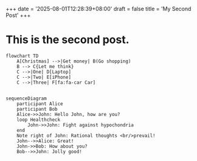 +++
date = '2025-08-01T12:28:39+08:00'
draft = false
title = 'My Second Post'
+++

# This is the second post.


```mermaid
flowchart TD
    A[Christmas] -->|Get money| B(Go shopping)
    B --> C{Let me think}
    C -->|One| D[Laptop]
    C -->|Two| E[iPhone]
    C -->|Three| F[fa:fa-car Car]

```


```mermaid

sequenceDiagram
    participant Alice
    participant Bob
    Alice->>John: Hello John, how are you?
    loop Healthcheck
        John->>John: Fight against hypochondria
    end
    Note right of John: Rational thoughts <br/>prevail!
    John-->>Alice: Great!
    John->>Bob: How about you?
    Bob-->>John: Jolly good!

```
<meta hello="d" content="asfd dsf dsa fsad fas dfsa dfa sdf adsf sad fasd sa df asdf asdf asd fasd fsa dfa sdf asfd asd fas dfa sdf asfd asd fa df asdf as fda sfd sadf sad fsa df sadf asd fsad fsa df sadf sad fsa df saf sad fdsa f saf asfd sa dfa sdf sad fsa fd sadf sa f sad fas df sad fas df 
dsaf asd fas df safd asd fsa df 
ads f safd as dfasd fad sf sdf 
sadf as dfsa fd ">

<!-- comment 


so just add whatever comment here is ok. That would be great.


-->
